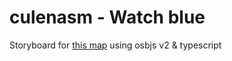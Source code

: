 # culenasm - Watch blue

Storyboard for [this map](https://osu.ppy.sh/beatmapsets/1706965#osu/3487931) using osbjs v2 & typescript
